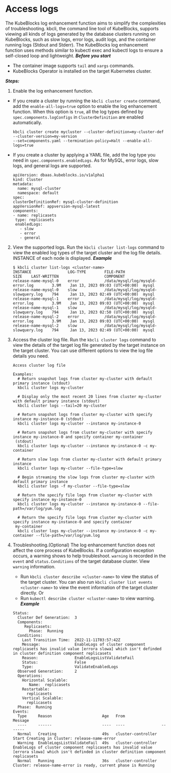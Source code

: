 # Access logs
The KubeBlocks log enhancement function aims to simplify the complexities of troubleshooting. kbcli, the command line tool of KubeBlocks, supports viewing all kinds of logs generated by the database clusters running on KubeBlocks, such as slow logs, error logs, audit logs, and the container running logs (Stdout and Stderr).
The KubeBlocks log enhancement function uses methods similar to kubectl exec and kubectl logs to ensure a self-closed loop and lightweight.
***Before you start***
- The container image supports `tail` and `xargs` commands.
- KubeBlocks Operator is installed on the target Kubernetes cluster.

***Steps:***
1. Enable the log enhancement function.
- If you create a cluster by running the `kbcli cluster create` command, add the `enable-all-logs=true` option to enable the log enhancement function. When this option is `true`, all the log types defined by `spec.components.logConfigs` in `ClusterDefinition` are enabled automatically.

   ```
   kbcli cluster create mycluster --cluster-definition=my-cluster-def --cluster-version=my-version 
   --set=components.yaml --termination-policy=Halt --enable-all-logs=true 
   ```
- If you create a cluster by applying a YAML file, add the log type you need in `spec.components.enabledLogs`. As for MySQL, error logs, slow logs, and general logs are supported.
   ```
   apiVersion: dbaas.kubeblocks.io/v1alpha1
   kind: Cluster
   metadata:
     name: mysql-cluster
     namespace: default
   spec:
  clusterDefinitionRef: mysql-cluster-definition
  appVersionRef: appversion-mysql-latest
  components:
  - name: replicasets
    type: replicasets
    enabledLogs:
      - slow 
      - error
      - general 
   ```
   
2. View the supported logs.
   Run the `kbcli cluster list-logs` command to view the enabled log types of the target cluster and the log file details. INSTANCE of each node is displayed.
   ***Example***
   ```
   $ kbcli cluster list-logs <cluster-name>
   INSTANCE                LOG-TYPE        FILE-PATH                               SIZE    LAST-WRITTEN                    COMPONENT       
   release-name-mysql-0    error           /data/mysql/log/mysqld-error.log        3.9M    Jan 13, 2023 09:03 (UTC+00:00)  mysql           
   release-name-mysql-0    slow            /data/mysql/log/mysqld-slowquery.log    794     Jan 13, 2023 02:49 (UTC+00:00)  mysql           
   release-name-mysql-1    error           /data/mysql/log/mysqld-error.log        3.9M    Jan 13, 2023 09:03 (UTC+00:00)  mysql           
   release-name-mysql-1    slow            /data/mysql/log/mysqld-slowquery.log    794     Jan 13, 2023 02:50 (UTC+00:00)  mysql           
   release-name-mysql-2    error           /data/mysql/log/mysqld-error.log        3.9M    Jan 13, 2023 09:03 (UTC+00:00)  mysql           
   release-name-mysql-2    slow            /data/mysql/log/mysqld-slowquery.log    794     Jan 13, 2023 02:49 (UTC+00:00)  mysql   
   ```
3. Access the cluster log file.
   Run the `kbcli cluster logs` command to view the details of the target log file generated by the target instance on the target cluster. You can use different options to view the log file details you need.
   
   ```
   Access cluster log file
   
   Examples:
     # Return snapshot logs from cluster my-cluster with default primary instance (stdout)
     kbcli cluster logs my-cluster
  
     # Display only the most recent 20 lines from cluster my-cluster with default primary instance (stdout)
     kbcli cluster logs --tail=20 my-cluster
  
     # Return snapshot logs from cluster my-cluster with specify instance my-instance-0 (stdout)
     kbcli cluster logs my-cluster --instance my-instance-0
  
     # Return snapshot logs from cluster my-cluster with specify instance my-instance-0 and specify container my-container
    (stdout)
     kbcli cluster logs my-cluster --instance my-instance-0 -c my-container
  
     # Return slow logs from cluster my-cluster with default primary instance
     kbcli cluster logs my-cluster --file-type=slow
  
     # Begin streaming the slow logs from cluster my-cluster with default primary instance
     kbcli cluster logs -f my-cluster --file-type=slow
  
     # Return the specify file logs from cluster my-cluster with specify instance my-instance-0
     kbcli cluster logs my-cluster --instance my-instance-0 --file-path=/var/log/yum.log
  
     # Return the specify file logs from cluster my-cluster with specify instance my-instance-0 and specify container
    my-container
     kbcli cluster logs my-cluster --instance my-instance-0 -c my-container --file-path=/var/log/yum.log
     ```





4. Troubleshooting.(Optional)
     The log enhancement function does not affect the core process of KubeBlocks. If a configuration exception occurs, a warning shows to help troubleshoot.
     `warning` is recorded in the `event` and `status.Conditions` of the target database cluster. 
    View `warning` information.
    - Run `kbcli cluster describe <cluster-name>` to view the status of the target cluster. You can also run `kbcli cluster list events <cluster-name>` to view the event information of the target cluster directly.
    Or
    - Run `kubectl describe cluster <cluster-name>` to view warning.
     ***Example***
     ```
     Status:
       Cluster Def Generation:  3
       Components:
          Replicasets:
            Phase:  Running
       Conditions:
         Last Transition Time:  2022-11-11T03:57:42Z
         Message:               EnableLogs of cluster component replicasets has invalid value [errora slowa] which isn't definded in cluster definition component replicasets
         Reason:                EnableLogsListValidateFail
         Status:                False
         Type:                  ValidateEnabledLogs
       Observed Generation:     2
       Operations:
         Horizontal Scalable:
            Name:  replicasets
         Restartable:
           replicasets
         Vertical Scalable:
           replicasets
       Phase:  Running
     Events:
       Type     Reason                      Age   From                Message
       ----     ------                      ----  ----                -------
       Normal   Creating                    49s   cluster-controller  Start Creating in Cluster: release-name-error
       Warning  EnableLogsListValidateFail  49s   cluster-controller  EnableLogs of cluster component replicasets has invalid value [errora slowa] which isn't definded in cluster definition component replicasets
       Normal   Running                     36s   cluster-controller  Cluster: release-name-error is ready, current phase is Running
     ```


